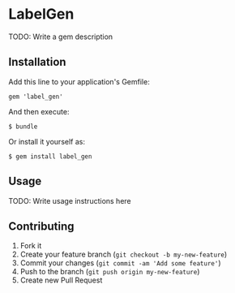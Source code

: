 # LabelGen

TODO: Write a gem description

## Installation

Add this line to your application's Gemfile:

    gem 'label_gen'

And then execute:

    $ bundle

Or install it yourself as:

    $ gem install label_gen

## Usage

TODO: Write usage instructions here

## Contributing

1. Fork it
2. Create your feature branch (`git checkout -b my-new-feature`)
3. Commit your changes (`git commit -am 'Add some feature'`)
4. Push to the branch (`git push origin my-new-feature`)
5. Create new Pull Request
